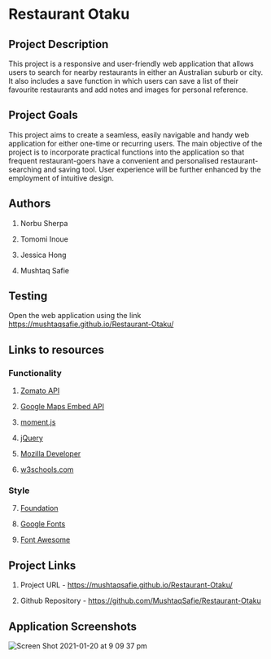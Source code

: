 # Restaurant Otaku

## Project Description

This  project is a responsive and user-friendly web application that allows users to search for nearby restaurants in either an Australian suburb or city. It also includes a save function in which users can save a list of their favourite restaurants and add notes and images for personal reference. 

## Project Goals

This project aims to create a seamless, easily navigable and handy web application for either one-time or recurring users. The main objective of the project is to incorporate practical functions into the application so that frequent restaurant-goers have a convenient and personalised restaurant-searching and saving tool. User experience will be further enhanced by the employment of intuitive design.

## Authors

 1. Norbu Sherpa

 2. Tomomi Inoue

 3. Jessica Hong

 4. Mushtaq Safie
 

## Testing

Open the web application using the link https://mushtaqsafie.github.io/Restaurant-Otaku/


## Links to resources

### Functionality

1. [Zomato API](https://developers.zomato.com/api?lang=id)

2. [Google Maps Embed API](https://developers.google.com/maps/documentation/embed/get-started)

3. [moment.js](https://momentjs.com/)

4. [jQuery](https://jquery.com/)

5. [Mozilla Developer](https://developer.mozilla.org/en-US/)

6. [w3schools.com](https://www.w3schools.com/js/)

### Style

7. [Foundation](https://get.foundation/sites/docs/)

8. [Google Fonts](https://fonts.google.com/)

9. [Font Awesome](https://fontawesome.com/)


## Project Links

1. Project URL - https://mushtaqsafie.github.io/Restaurant-Otaku/

2. Github Repository - https://github.com/MushtaqSafie/Restaurant-Otaku


## Application Screenshots
![Screen Shot 2021-01-20 at 9 09 37 pm](https://raw.githubusercontent.com/MushtaqSafie/Restaurant-Otaku/main/Assets/images/screenshot.jpg)
